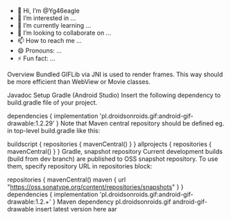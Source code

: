 - 👋 Hi, I’m @Yg46eagle
- 👀 I’m interested in ...
- 🌱 I’m currently learning ...
- 💞️ I’m looking to collaborate on ...
- 📫 How to reach me ...
- 😄 Pronouns: ...
- ⚡ Fun fact: ...

<!---
Yg46eagle/Yg46eagle is a ✨ special ✨ repository because its `README.md` (this file) appears on your GitHub profile.
You can click the Preview link to take a look at your changes.
--->
Overview
Bundled GIFLib via JNI is used to render frames. This way should be more efficient than WebView or Movie classes.

Javadoc
Setup
Gradle (Android Studio)
Insert the following dependency to build.gradle file of your project.

dependencies {
    implementation 'pl.droidsonroids.gif:android-gif-drawable:1.2.29'
}
Note that Maven central repository should be defined eg. in top-level build.gradle like this:

buildscript {
    repositories {
        mavenCentral()
    }
}
allprojects {
    repositories {
        mavenCentral()
    }
}
Gradle, snapshot repository
Current development builds (build from dev branch) are published to OSS snapshot repository. To use them, specify repository URL in repositories block:

repositories {
    mavenCentral()
    maven { url "https://oss.sonatype.org/content/repositories/snapshots" }
}
dependencies {
    implementation 'pl.droidsonroids.gif:android-gif-drawable:1.2.+'
}
Maven dependency
<dependency>
    <groupId>pl.droidsonroids.gif</groupId>
    <artifactId>android-gif-drawable</artifactId>
    <version>insert latest version here</version>
    <type>aar</type>
</dependency>